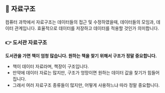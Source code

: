 ## 📌 자료구조
컴퓨터 과학에서 자료구조는 데이터들의 접근 및 수정하였을때, 데이터들의 모임과, 데이터 관계입니다.
효율적으로 데이터를 저장하고 데이터를 적용할 것인가 의미합니다.
### 👉 도서관 자료구조
<strong>도서관을 가면 책이 엄청 많습니다. 원하는 책을 찿기 위해서 구조가 정말 중요합니다.</strong>
+ 책이 데이터 자료라며, 책장이 구조입니다.
+ 만약에 데이터 자료는 많지만, 구조가 엉망이면 원하는 데이터 값을 찿기가 힘들어집니다.
+ 그래서 여러 자료구조 종류들이 많지만, 어떻게 사용하느냐 따라 정말 중요합니다.
